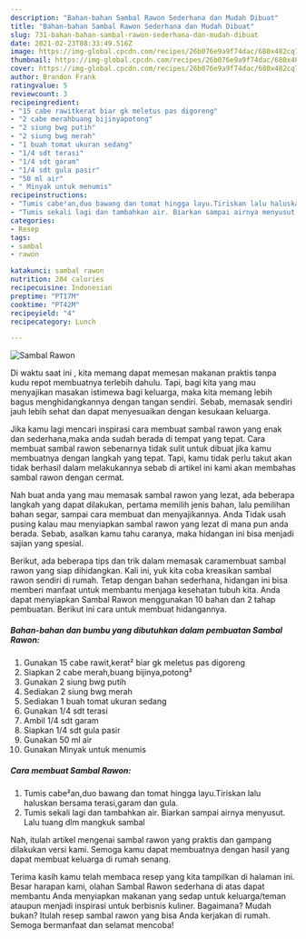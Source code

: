 ```yaml
---
description: "Bahan-bahan Sambal Rawon Sederhana dan Mudah Dibuat"
title: "Bahan-bahan Sambal Rawon Sederhana dan Mudah Dibuat"
slug: 731-bahan-bahan-sambal-rawon-sederhana-dan-mudah-dibuat
date: 2021-02-23T08:33:49.516Z
image: https://img-global.cpcdn.com/recipes/26b076e9a9f74dac/680x482cq70/sambal-rawon-foto-resep-utama.jpg
thumbnail: https://img-global.cpcdn.com/recipes/26b076e9a9f74dac/680x482cq70/sambal-rawon-foto-resep-utama.jpg
cover: https://img-global.cpcdn.com/recipes/26b076e9a9f74dac/680x482cq70/sambal-rawon-foto-resep-utama.jpg
author: Brandon Frank
ratingvalue: 5
reviewcount: 3
recipeingredient:
- "15 cabe rawitkerat biar gk meletus pas digoreng"
- "2 cabe merahbuang bijinyapotong"
- "2 siung bwg putih"
- "2 siung bwg merah"
- "1 buah tomat ukuran sedang"
- "1/4 sdt terasi"
- "1/4 sdt garam"
- "1/4 sdt gula pasir"
- "50 ml air"
- " Minyak untuk menumis"
recipeinstructions:
- "Tumis cabe²an,duo bawang dan tomat hingga layu.Tiriskan lalu haluskan bersama terasi,garam dan gula."
- "Tumis sekali lagi dan tambahkan air. Biarkan sampai airnya menyusut. Lalu tuang dlm mangkuk sambal"
categories:
- Resep
tags:
- sambal
- rawon

katakunci: sambal rawon 
nutrition: 284 calories
recipecuisine: Indonesian
preptime: "PT17M"
cooktime: "PT42M"
recipeyield: "4"
recipecategory: Lunch

---
```



![Sambal Rawon](https://img-global.cpcdn.com/recipes/26b076e9a9f74dac/680x482cq70/sambal-rawon-foto-resep-utama.jpg)

Di waktu  saat ini , kita memang dapat memesan makanan praktis tanpa kudu repot membuatnya terlebih dahulu. Tapi, bagi kita yang mau menyajikan masakan istimewa bagi keluarga, maka kita memang lebih bagus menghidangkannya dengan tangan sendiri. Sebab, memasak sendiri jauh lebih sehat dan dapat menyesuaikan dengan kesukaan keluarga.

Jika kamu lagi mencari inspirasi cara membuat sambal rawon yang enak dan sederhana,maka anda sudah berada di tempat yang tepat. Cara membuat sambal rawon  sebenarnya tidak sulit untuk dibuat jika kamu membuatnya dengan langkah yang tepat. Tapi, kamu tidak perlu takut akan tidak berhasil dalam melakukannya 
sebab di artikel ini kami akan membahas sambal rawon dengan cermat.  



Nah buat anda yang mau memasak sambal rawon yang lezat, ada beberapa langkah yang dapat dilakukan, pertama memilih jenis bahan, lalu pemilihan bahan segar, sampai cara membuat dan menyajikannya. Anda Tidak usah pusing kalau mau menyiapkan sambal rawon yang lezat di mana pun anda berada. Sebab, asalkan kamu  tahu caranya, maka hidangan ini bisa menjadi sajian yang spesial.

Berikut, ada beberapa tips dan trik dalam memasak caramembuat sambal rawon yang siap dihidangkan. Kali ini, yuk kita coba kreasikan sambal rawon sendiri di rumah. Tetap dengan bahan sederhana, hidangan ini bisa memberi manfaat untuk membantu menjaga kesehatan tubuh kita. Anda dapat menyiapkan Sambal Rawon menggunakan 10 bahan dan 2 tahap pembuatan. Berikut ini cara untuk membuat hidangannya.

<!--inarticleads1-->

##### Bahan-bahan dan bumbu yang dibutuhkan dalam pembuatan Sambal Rawon:

1. Gunakan 15 cabe rawit,kerat² biar gk meletus pas digoreng
1. Siapkan 2 cabe merah,buang bijinya,potong²
1. Gunakan 2 siung bwg putih
1. Sediakan 2 siung bwg merah
1. Sediakan 1 buah tomat ukuran sedang
1. Gunakan 1/4 sdt terasi
1. Ambil 1/4 sdt garam
1. Siapkan 1/4 sdt gula pasir
1. Gunakan 50 ml air
1. Gunakan  Minyak untuk menumis




<!--inarticleads2-->

##### Cara membuat Sambal Rawon:

1. Tumis cabe²an,duo bawang dan tomat hingga layu.Tiriskan lalu haluskan bersama terasi,garam dan gula.
1. Tumis sekali lagi dan tambahkan air. Biarkan sampai airnya menyusut. Lalu tuang dlm mangkuk sambal




Nah, itulah artikel mengenai  sambal rawon  yang praktis dan gampang dilakukan versi kami. Semoga kamu dapat membuatnya dengan hasil yang dapat membuat keluarga di rumah senang. 

Terima kasih kamu telah membaca resep yang kita tampilkan di halaman ini. Besar harapan kami, olahan  Sambal Rawon sederhana di atas dapat membantu Anda menyiapkan makanan yang sedap untuk keluarga/teman ataupun menjadi inspirasi untuk berbisnis kuliner. Bagaimana? Mudah bukan? Itulah resep sambal rawon yang bisa Anda kerjakan di rumah. Semoga bermanfaat dan selamat mencoba!

